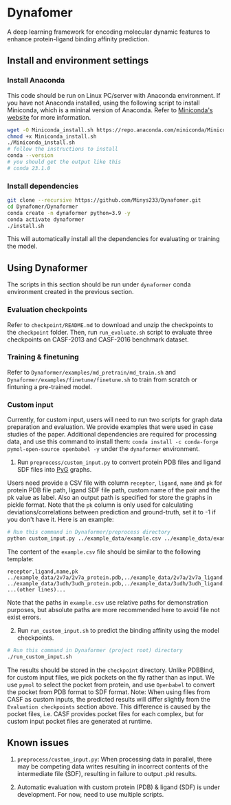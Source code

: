 # Dynafomer

A deep learning framework for encoding molecular dynamic features to enhance protein-ligand binding affinity prediction.


## Install and environment settings

### Install Anaconda
This code should be run on Linux PC/server with Anaconda environment. If you have not Anaconda installed, using the following script to install Miniconda, which is a mininal version of Anaconda. Refer to [Miniconda's website](https://docs.conda.io/en/latest/miniconda.html) for more information.

```bash
wget -O Miniconda_install.sh https://repo.anaconda.com/miniconda/Miniconda3-latest-Linux-x86_64.sh
chmod +x Miniconda_install.sh
./Miniconda_install.sh
# follow the instructions to install
conda --version
# you should get the output like this
# conda 23.1.0
```

### Install dependencies
```bash
git clone --recursive https://github.com/Minys233/Dynafomer.git
cd Dynafomer/Dynaformer
conda create -n dynaformer python=3.9 -y
conda activate dynaformer
./install.sh
```
This will automatically install all the dependencies for evaluating or training the model.

## Using Dynaformer
The scripts in this section should be run under `dynaformer` conda environment created in the previous section.

### Evaluation checkpoints
Refer to `checkpoint/README.md` to download and unzip the checkpoints to the `checkpoint` folder. Then, run `run_evaluate.sh` script to evaluate three checkpoints on CASF-2013 and CASF-2016 benchmark dataset.

### Training & finetuning
Refer to `Dynaformer/examples/md_pretrain/md_train.sh` and `Dynaformer/examples/finetune/finetune.sh` to train from scratch or fintuning a pre-trained model.

### Custom input
Currently, for custom input, users will need to run two scripts for graph data preparation and evaluation. We provide examples that were used in case studies of the paper. Additional dependencies are required for processing data, and use this command to install them: `conda install -c conda-forge pymol-open-source openbabel -y` under the `dynaformer` environment.

1. Run `preprocess/custom_input.py` to convert protein PDB files and ligand SDF files into [PyG](https://www.pyg.org/) graphs. 

Users need provide a CSV file with column `receptor`, `ligand`, `name` and `pk` for protein PDB file path, ligand SDF file path, custom name of the pair and the pk value as label. Also an output path is specified for store the graphs in pickle format. Note that the `pk` column is only used for calculating deviations/correlations between prediction and ground-truth, set it to -1 if you don't have it. Here is an example:

```bash
# Run this command in Dynaformer/preprocess directory
python custom_input.py ../example_data/example.csv ../example_data/example.pkl
```

The content of the `example.csv` file should be similar to the following template:
```csv
receptor,ligand,name,pk
../example_data/2v7a/2v7a_protein.pdb,../example_data/2v7a/2v7a_ligand.sdf,2v7a,8.30
../example_data/3udh/3udh_protein.pdb,../example_data/3udh/3udh_ligand.sdf,3udh,2.85
...(other lines)...
```

Note that the paths in `example.csv` use relative paths for demonstration purposes, but absolute paths are more recommended here to avoid file not exist errors.

2. Run `run_custom_input.sh` to predict the binding affinity using the model checkpoints.

```bash
# Run this command in Dynaformer (project root) directory
./run_custom_input.sh
```

The results should be stored in the `checkpoint` directory. Unlike PDBBind, for custom input files, we pick pockets on the fly rather than as input. We use `pymol` to select the pocket from protein, and use `Openbabel` to convert the pocket from PDB format to SDF format. Note: When using files from CASF as custom inputs, the predicted results will differ slightly from the `Evaluation checkpoints` section above. This difference is caused by the pocket files, i.e. CASF provides pocket files for each complex, but for custom input pocket files are generated at runtime.


## Known issues

1. `preprocess/custom_input.py`: When processing data in parallel, there may be competing data writes resulting in incorrect contents of the intermediate file (SDF), resulting in failure to output .pkl results.

2. Automatic evaluation with custom protein (PDB) & ligand (SDF) is under development. For now, need to use multiple scripts.
